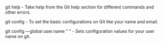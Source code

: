 git help - Take help from the Git help section for different commands and other errors. 

git config - To set the basic configurations on Git like your name and email.

git config –-global user.name “ ” - Sets configuration values for your user name on git.

